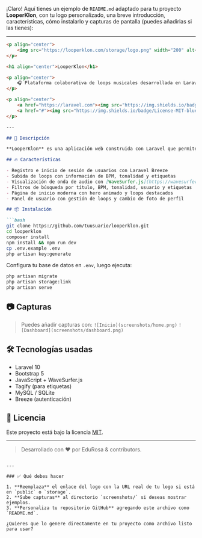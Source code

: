 ¡Claro! Aquí tienes un ejemplo de `README.md` adaptado para tu proyecto **LooperKlon**, con tu logo personalizado, una breve introducción, características, cómo instalarlo y capturas de pantalla (puedes añadirlas si las tienes):

---

````markdown
<p align="center">
    <img src="https://looperklon.com/storage/logo.png" width="200" alt="LooperKlon Logo">
</p>

<h1 align="center">LooperKlon</h1>

<p align="center">
    🎧 Plataforma colaborativa de loops musicales desarrollada en Laravel.
</p>

<p align="center">
    <a href="https://laravel.com"><img src="https://img.shields.io/badge/Laravel-Framework-red" alt="Laravel"></a>
    <a href="#"><img src="https://img.shields.io/badge/License-MIT-blue.svg" alt="License"></a>
</p>

---

## 🚀 Descripción

**LooperKlon** es una aplicación web construida con Laravel que permite a productores musicales compartir, descubrir y descargar loops musicales. Los usuarios pueden subir sus creaciones, etiquetarlas, escuchar previas con visualización de ondas y gestionar su perfil con foto e información.

## 🔥 Características

- Registro e inicio de sesión de usuarios con Laravel Breeze
- Subida de loops con información de BPM, tonalidad y etiquetas
- Visualización de onda de audio con [WaveSurfer.js](https://wavesurfer-js.org)
- Filtros de búsqueda por título, BPM, tonalidad, usuario y etiquetas
- Página de inicio moderna con hero animado y loops destacados
- Panel de usuario con gestión de loops y cambio de foto de perfil

## 📦 Instalación

```bash
git clone https://github.com/tuusuario/looperklon.git
cd looperklon
composer install
npm install && npm run dev
cp .env.example .env
php artisan key:generate
````

Configura tu base de datos en `.env`, luego ejecuta:

```bash
php artisan migrate
php artisan storage:link
php artisan serve
```

## 📷 Capturas

> Puedes añadir capturas con:
> `![Inicio](screenshots/home.png)`
> `![Dashboard](screenshots/dashboard.png)`

## 🛠️ Tecnologías usadas

* Laravel 10
* Bootstrap 5
* JavaScript + WaveSurfer.js
* Tagify (para etiquetas)
* MySQL / SQLite
* Breeze (autenticación)

## 📃 Licencia

Este proyecto está bajo la licencia [MIT](https://opensource.org/licenses/MIT).

---

> Desarrollado con ❤️ por EduRosa & contributors.

```

---

### ✅ Qué debes hacer

1. **Reemplaza** el enlace del logo con la URL real de tu logo si está en `public` o `storage`.
2. **Sube capturas** al directorio `screenshots/` si deseas mostrar ejemplos.
3. **Personaliza tu repositorio GitHub** agregando este archivo como `README.md`.

¿Quieres que lo genere directamente en tu proyecto como archivo listo para usar?
```
